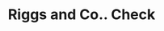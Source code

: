 ---
doi: 10.7916/D83F61NN
date_other: '1880'
date_other_textual: 1880-1889
form: printed ephemera
genre:
- Checks (bank checks)
name:
- Riggs and Co.
object_in_context_url: https://biggert.cul.columbia.edu/items/view/ave_biggert_00104
subject_hierarchical_geographic:
- Washington, District of Columbia, United States
subject_name:
- Riggs and Co.
title: Riggs and Co.. Check
sort_title: Riggs and Co.. Check
call_number: ave_biggert_00104
coordinates:
- 38.90472222222222,-77.01638888888888
pid: ave_biggert_00104
identifiers: ave_biggert_00104
permalink: /biggert/ave_biggert_00104/
layout: iiif-image-page
---